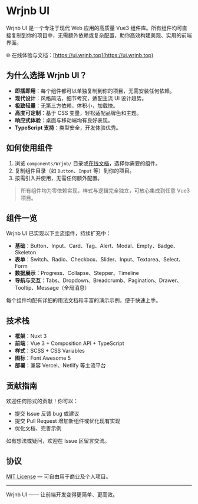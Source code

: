 # Wrjnb UI

Wrjnb UI 是一个专注于现代 Web 应用的高质量 Vue3 组件库。所有组件均可直接复制到你的项目中，无需额外依赖或复杂配置，助你高效构建美观、实用的前端界面。

🌐 在线体验与文档：[https://ui.wrjnb.top](https://ui.wrjnb.top)

## 为什么选择 Wrjnb UI？

- **即插即用**：每个组件都可以单独复制到你的项目，无需安装任何依赖。
- **现代设计**：风格简洁，细节考究，适配主流 UI 设计趋势。
- **极致轻量**：无第三方依赖，体积小，加载快。
- **高度可定制**：基于 CSS 变量，轻松适配品牌色和主题。
- **响应式体验**：桌面与移动端均有良好表现。
- **TypeScript 支持**：类型安全，开发体验优秀。

## 如何使用组件

1. 浏览 `components/Wrjnb/` 目录或[在线文档](https://ui.wrjnb.top)，选择你需要的组件。
2. 复制组件目录（如 `Button`、`Input` 等）到你的项目。
3. 按需引入并使用，无需任何额外配置。

> 所有组件均为零依赖实现，样式与逻辑完全独立，可放心集成到任意 Vue3 项目。

## 组件一览

Wrjnb UI 已实现以下主流组件，持续扩充中：

- **基础**：Button、Input、Card、Tag、Alert、Modal、Empty、Badge、Skeleton
- **表单**：Switch、Radio、Checkbox、Slider、Input、Textarea、Select、Form
- **数据展示**：Progress、Collapse、Stepper、Timeline
- **导航与交互**：Tabs、Dropdown、Breadcrumb、Pagination、Drawer、Tooltip、Message（全局消息）

每个组件均配有详细的用法文档和丰富的演示示例，便于快速上手。

## 技术栈

- **框架**：Nuxt 3
- **前端**：Vue 3 + Composition API + TypeScript
- **样式**：SCSS + CSS Variables
- **图标**：Font Awesome 5
- **部署**：兼容 Vercel、Netlify 等主流平台

## 贡献指南

欢迎任何形式的贡献！你可以：

- 提交 Issue 反馈 bug 或建议
- 提交 Pull Request 增加新组件或优化现有实现
- 优化文档、完善示例

如有想法或疑问，欢迎在 Issue 区留言交流。

## 协议

[MIT License](./LICENSE) — 可自由用于商业及个人项目。

---

Wrjnb UI —— 让前端开发变得更简单、更高效。

